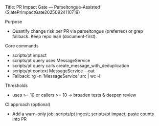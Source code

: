 Title: PR Impact Gate — Parseltongue-Assisted (SlatePrImpactGate20250924110719)

Purpose
- Quantify change risk per PR via parseltongue (preferred) or grep fallback. Keep repo lean (document-first).

Core commands
- scripts/pt impact
- scripts/pt query uses MessageService
- scripts/pt query calls create_message_with_deduplication
- scripts/pt context MessageService --out
- Fallback: rg -n 'MessageService' src | wc -l

Thresholds
- uses >= 10 or callers >= 10 → broaden tests & deepen review

CI approach (optional)
- Add a warn-only job: scripts/pt ingest; scripts/pt impact; paste counts into PR
